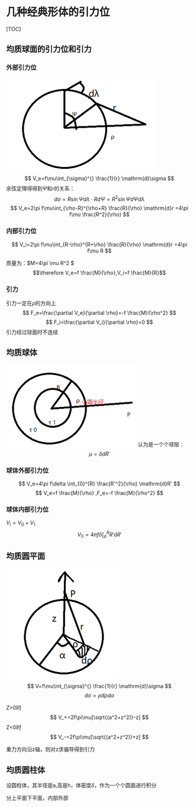# 几种经典形体的引力位

[TOC]

## 均质球面的引力位和引力

### 外部引力位

![球面](images/2022-04-26-09-01-23.png)
$$ V_e=f\mu\int_{\sigma}^{} \frac{1}{r} \mathrm{d}\sigma $$
余弦定理得得到$\Psi$和r的关系：
$$ d\sigma=R\sin\Psi d\lambda \cdot Rd\Psi =R^2\sin\Psi d\Psi d \lambda$$
$$ V_e=2\pi f\mu\int_{\rho-R}^{\rho+R} \frac{R}{\rho} \mathrm{d}r =4\pi f\mu \frac{R^2}{\rho} $$

### 内部引力位

$$ V_i=2\pi f\mu\int_{R-\rho}^{R+\rho} \frac{R}{\rho} \mathrm{d}r =4\pi f\mu R $$

质量为：$M=4\pi \mu R^2  $
$$\therefore V_e=f \frac{M}{\rho},V_i=f \frac{M}{R}$$

### 引力

引力一定在$\rho$的方向上
$$ F_e=\frac{\partial V_e}{\partial \rho}=-f \frac{M}{\rho^2} $$
$$ F_i=\frac{\partial V_i}{\partial \rho}=0 $$
引力经过球面时不连续

## 均质球体

![球体](images/2022-04-26-08-49-23.png)
认为是一个个球层：$$\mu=\delta dR' $$

### 球体外部引力位

$$ V_e=4\pi f\delta \int_{0}^{R} \frac{R'^2}{\rho} \mathrm{d}R' $$
$$ V_e=f \frac{M}{\rho} ,F_e=-f \frac{M}{\rho^2} $$

### 球体内部引力位

$V_i=V_0+V_1$
$$ V_0=4\pi f\delta \int_{\rho}^{R} R'\mathrm{d}R' $$

## 均质圆平面

![圆面](images/2022-04-26-09-14-07.png)
$$ V=f\mu\int_{\sigma}^{} \frac{1}{r} \mathrm{d}\sigma  $$
$$ d\sigma=\rho d\rho d\alpha $$

Z>0时
$$ V_+=2f\pi\mu[\sqrt{(a^2+z^2)}-z] $$
Z<0时
$$ V_-=2f\pi\mu[\sqrt{(a^2+z^2)}+z] $$

重力方向沿z轴，则对z求偏导得到引力

## 均质圆柱体

设圆柱体，其半径是a,高是h，体密度$\delta$，作为一个个圆面进行积分

分上平面下平面，内部外部
